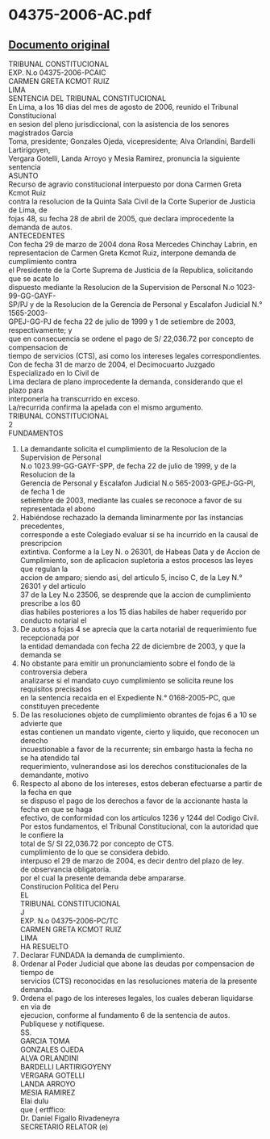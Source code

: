 
04375-2006-AC.pdf
=================
  
[Documento original](https://tc.gob.pe/jurisprudencia/2007/04375-2006-AC.pdf)  
---  
TRIBUNAL CONSTITUCIONAL  
EXP. N.o 04375-2006-PCAIC  
CARMEN GRETA KCMOT RUIZ  
LIMA  
SENTENCIA DEL TRIBUNAL CONSTITUCIONAL  
En Lima, a los 16 dias del mes de agosto de 2006, reunido el Tribunal Constitucional  
en sesion del pleno jurisdiccional, con la asistencia de los senores magistrados Garcia  
Toma, presidente; Gonzales Ojeda, vicepresidente; Alva Orlandini, Bardelli Lartirigoyen,  
Vergara Gotelli, Landa Arroyo y Mesia Ramirez, pronuncia la siguiente sentencia  
ASUNTO  
Recurso de agravio constitucional interpuesto por dona Carmen Greta Kcmot Ruiz  
contra la resolucion de la Quinta Sala Civil de la Corte Superior de Justicia de Lima, de  
fojas 48, su fecha 28 de abril de 2005, que declara improcedente la demanda de autos.  
ANTECEDENTES  
Con fecha 29 de marzo de 2004 dona Rosa Mercedes Chinchay Labrin, en  
representacion de Carmen Greta Kcmot Ruiz, interpone demanda de cumplimiento contra  
el Presidente de la Corte Suprema de Justicia de la Republica, solicitando que se acate lo  
dispuesto mediante la Resolucion de la Supervision de Personal N.o 1023-99-GG-GAYF-  
SP/PJ y de la Resolucion de la Gerencia de Personal y Escalafon Judicial N.° 1565-2003-  
GPEJ-GG-PJ de fecha 22 de julio de 1999 y 1 de setiembre de 2003, respectivamente; y  
que en consecuencia se ordene el pago de S/ 22,036.72 por concepto de compensacion de  
tiempo de servicios (CTS), asi como los intereses legales correspondientes.  
Con de fecha 31 de marzo de 2004, el Decimocuarto Juzgado Especializado en lo Civil de  
Lima declara de plano improcedente la demanda, considerando que el plazo para  
interponerla ha transcurrido en exceso.  
La/recurrida confirma la apelada con el mismo argumento.  
TRIBUNAL CONSTITUCIONAL  
2  
FUNDAMENTOS  
1. La demandante solicita el cumplimiento de la Resolucion de la Supervision de Personal  
N.o 1023.99-GG-GAYF-SPP, de fecha 22 de julio de 1999, y de la Resolucion de la  
Gerencia de Personal y Escalafon Judicial N.o 565-2003-GPEJ-GG-Pl, de fecha 1 de  
setiembre de 2003, mediante las cuales se reconoce a favor de su representada el abono  
2. Habiéndose rechazado la demanda liminarmente por las instancias precedentes,  
corresponde a este Colegiado evaluar si se ha incurrido en la causal de prescripcion  
extintiva. Conforme a la Ley N. o 26301, de Habeas Data y de Accion de  
Cumplimiento, son de aplicacion supletoria a estos procesos las leyes que regulan la  
accion de amparo; siendo asi, del articulo 5, inciso C, de la Ley N.° 26301 y del articulo  
37 de la Ley N.o 23506, se desprende que la accion de cumplimiento prescribe a los 60  
dias habiles posteriores a los 15 dias habiles de haber requerido por conducto notarial el  
3. De autos a fojas 4 se aprecia que la carta notarial de requerimiento fue recepcionada por  
la entidad demandada con fecha 22 de diciembre de 2003, y que la demanda se  
4. No obstante para emitir un pronunciamiento sobre el fondo de la controversia debera  
analizarse si el mandato cuyo cumplimiento se solicita reune los requisitos precisados  
en la sentencia recaida en el Expediente N.° 0168-2005-PC, que constituyen precedente  
5. De las resoluciones objeto de cumplimiento obrantes de fojas 6 a 10 se advierte que  
estas contienen un mandato vigente, cierto y liquido, que reconocen un derecho  
incuestionable a favor de la recurrente; sin embargo hasta la fecha no se ha atendido tal  
requerimiento, vulnerandose asi los derechos constitucionales de la demandante, motivo  
6. Respecto al abono de los intereses, estos deberan efectuarse a partir de la fecha en que  
se dispuso el pago de los derechos a favor de la accionante hasta la fecha en que se haga  
efectivo, de conformidad con los articulos 1236 y 1244 del Codigo Civil.  
Por estos fundamentos, el Tribunal Constitucional, con la autoridad que le confiere la  
total de S/ SI 22,036.72 por concepto de CTS.  
cumplimiento de lo que se considera debido.  
interpuso el 29 de marzo de 2004, es decir dentro del plazo de ley.  
de observancia obligatoria.  
por el cual la presente demanda debe ampararse.  
Constirucion Politica del Peru  
EL  
TRIBUNAL CONSTITUCIONAL  
J  
EXP. N.o 04375-2006-PC/TC  
CARMEN GRETA KCMOT RUIZ  
LIMA  
HA RESUELTO  
1. Declarar FUNDADA la demanda de cumplimiento.  
2. Ordenar al Poder Judicial que abone las deudas por compensacion de tiempo de  
servicios (CTS) reconocidas en las resoluciones materia de la presente demanda.  
3. Ordena el pago de los intereses legales, los cuales deberan liquidarse en via de  
ejecucion, conforme al fundamento 6 de la sentencia de autos.  
Publiquese y notifiquese.  
SS.  
GARCIA TOMA  
GONZALES OJEDA  
ALVA ORLANDINI  
BARDELLI LARTIRIGOYENY  
VERGARA GOTELLI  
LANDA ARROYO  
MESIA RAMIREZ  
Elai dulu  
que ( ertffico:  
Dr. Daniel Figallo Rivadeneyra  
SECRETARIO RELATOR (e)